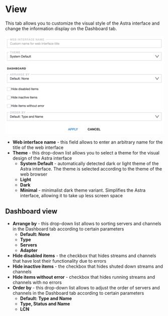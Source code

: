 # View

This tab allows you to customize the visual style of the Astra interface and change the information display on the Dashboard tab.

![view list](view-list.png)

- **Web interface name** - this field allows to enter an arbitrary name for the title of the web interface
- **Theme** - this drop-down list allows you to select a theme for the visual design of the Astra interface
  - **System Default** - automatically detected dark or light theme of the Astra interface. The theme is selected according to the theme of the web browser
  - **Light**
  - **Dark**
  - **Minimal** - minimalist dark theme variant. Simplifies the Astra interface, allowing it to take up less screen space

## Dashboard view

- **Arrange by** - this drop-down list allows to sorting servers and channels in the Dashboard tab according to certain parameters
  - **Default: None**
  - **Type**
  - **Servers**
  - **Adapter**
- **Hide disabled items** - the checkbox that hides streams and channels that have lost their functionality due to errors
- **Hide inactive items** - the checkbox that hides shuted down streams and channels
- **Hide items without error** - checkbox that hides running streams and channels with no errors
- **Order by** - this drop-down list allows to adjust the order of servers and channels in the Dashboard tab according to certain parameters
  - **Default: Type and Name**
  - **Type, Status and Name**
  - **LCN**